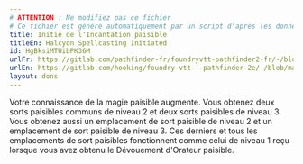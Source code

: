 ```yaml
---
# ATTENTION : Ne modifiez pas ce fichier
# Ce fichier est généré automatiquement par un script d'après les données du module Foundry VTT officiel et de sa traduction
title: Initié de l'Incantation paisible
titleEn: Halcyon Spellcasting Initiated
id: HgBksiMTUibPK36M
urlFr: https://gitlab.com/pathfinder-fr/foundryvtt-pathfinder2-fr/-/blob/master/data/feats/HgBksiMTUibPK36M.htm
urlEn: https://gitlab.com/hooking/foundry-vtt---pathfinder-2e/-/blob/master/packs/data/feats.db/halcyon-spellcasting-initiated.json
layout: dons
---
```

Votre connaissance de la magie paisible augmente. Vous obtenez deux sorts paisibles communs de niveau 2 et deux sorts paisibles de niveau 3. Vous obtenez aussi un emplacement de sort paisible de niveau 2 et un emplacement de sort paisible de niveau 3. Ces derniers et tous les emplacements de sort paisibles fonctionnent comme celui de niveau 1 reçu lorsque vous avez obtenu le Dévouement d'Orateur paisible.
